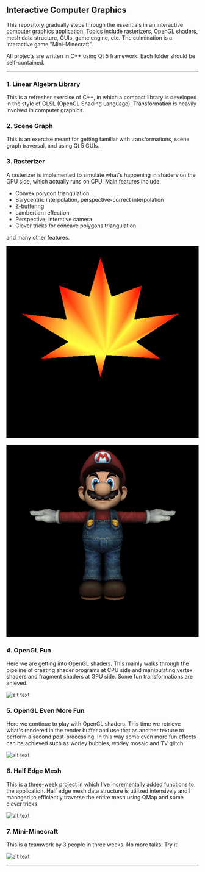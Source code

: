 ## Interactive Computer Graphics
This repository gradually steps through the essentials in an interactive computer graphics application. Topics include rasterizers, OpenGL shaders, mesh data structure, GUIs, game engine, etc. The culmination is a interactive game "Mini-Minecraft".

All projects are written in C++ using Qt 5 framework. Each folder should be self-contained.

---------
### 1. Linear Algebra Library
This is a refresher exercise of C++, in which a compact library is developed in the style of GLSL (OpenGL Shading Language). Transformation is heavily involved in computer graphics.

### 2. Scene Graph
This is an exercise meant for getting familiar with transformations, scene graph traversal, and using Qt 5 GUIs.
 
### 3. Rasterizer
A rasterizer is implemented to simulate what's happening in shaders on the GPU side, which actually runs on CPU. Main features include:

- Convex polygon triangulation
- Barycentric interpolation, perspective-correct interpolation
- Z-buffering
- Lambertian reflection
- Perspective, interative camera
- Clever tricks for concave polygons triangulation

and many other features.

![alt text](https://raw.githubusercontent.com/DianCh/Interactive_Computer_Graphics/master/3_Rasterizer/result_images/2D_maple_leaf.bmp "concave")

![alt text](https://raw.githubusercontent.com/DianCh/Interactive_Computer_Graphics/master/3_Rasterizer/result_images/3D_wahoo.bmp "wahoo")

### 4. OpenGL Fun
Here we are getting into OpenGL shaders. This mainly walks through the pipeline of creating shader programs at CPU side and manipulating vertex shaders and fragment shaders at GPU side. Some fun transformations are ahieved.

![alt text](https://github.com/DianCh/Learning_in_Robotics/blob/master/4_Indoor_SLAM/results/train_0.png "SLAM")

### 5. OpenGL Even More Fun
Here we continue to play with OpenGL shaders. This time we retrieve what's rendered in the render buffer and use that as another texture to perform a second post-processing. In this way some even more fun effects can be achieved such as worley bubbles, worley mosaic and TV glitch.

![alt text](https://github.com/DianCh/Learning_in_Robotics/blob/master/4_Indoor_SLAM/results/train_0.png "SLAM")

### 6. Half Edge Mesh
This is a three-week project in which I've incrementally added functions to the application. Half edge mesh data structure is utilized intensively and I managed to efficiently traverse the entire mesh using QMap and some clever tricks.

![alt text](https://github.com/DianCh/Learning_in_Robotics/blob/master/4_Indoor_SLAM/results/train_0.png "SLAM")

### 7. Mini-Minecraft
This is a teamwork by 3 people in three weeks. No more talks! Try it!

![alt text](https://github.com/DianCh/Learning_in_Robotics/blob/master/4_Indoor_SLAM/results/train_0.png "SLAM")


-------------------------
